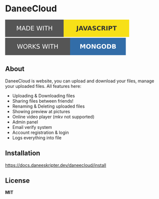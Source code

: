 # DaneeCloud
![](/img/js.svg)
![](/img/mongodb.svg)
## About
DaneeCloud is website, you can upload and download your files, manage your uploaded files. All features here:
- Uploading & Downloading files
- Sharing files between friends!
- Renaming & Deleting uploaded files
- Showing preview at pictures
- Online video player (mkv not supported)
- Admin panel
- Email verify system
- Account registration & login
- Logs everything into file

## Installation
https://docs.daneeskripter.dev/daneecloud/install

## License
**MIT**
